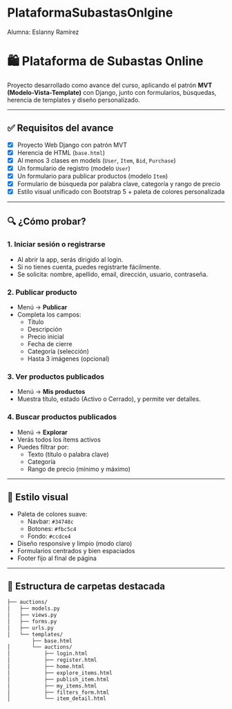 # PlataformaSubastasOnlgine

Alumna: Eslanny Ramírez

# 🛍 Plataforma de Subastas Online

Proyecto desarrollado como avance del curso, aplicando el patrón **MVT (Modelo-Vista-Template)** con Django, junto con formularios, búsquedas, herencia de templates y diseño personalizado.

---

## ✅ Requisitos del avance

- [x] Proyecto Web Django con patrón MVT
- [x] Herencia de HTML (`base.html`)
- [x] Al menos 3 clases en models (`User`, `Item`, `Bid`, `Purchase`)
- [x] Un formulario de registro (modelo `User`)
- [x] Un formulario para publicar productos (modelo `Item`)
- [x] Formulario de búsqueda por palabra clave, categoría y rango de precio
- [x] Estilo visual unificado con Bootstrap 5 + paleta de colores personalizada

---

## 🔍 ¿Cómo probar?

### 1. Iniciar sesión o registrarse
- Al abrir la app, serás dirigido al login.
- Si no tienes cuenta, puedes registrarte fácilmente.
- Se solicita: nombre, apellido, email, dirección, usuario, contraseña.

### 2. Publicar producto
- Menú → **Publicar**
- Completa los campos:
  - Título
  - Descripción
  - Precio inicial
  - Fecha de cierre
  - Categoría (selección)
  - Hasta 3 imágenes (opcional)

### 3. Ver productos publicados
- Menú → **Mis productos**
- Muestra título, estado (Activo o Cerrado), y permite ver detalles.

### 4. Buscar productos publicados
- Menú → **Explorar**
- Verás todos los ítems activos
- Puedes filtrar por:
  - Texto (título o palabra clave)
  - Categoría
  - Rango de precio (mínimo y máximo)

---

## 🎨 Estilo visual

- Paleta de colores suave:
  - Navbar: `#34748c`
  - Botones: `#fbc5c4`
  - Fondo: `#ccdce4`
- Diseño responsive y limpio (modo claro)
- Formularios centrados y bien espaciados
- Footer fijo al final de página

---

## 📁 Estructura de carpetas destacada

```bash
├── auctions/
│   ├── models.py
│   ├── views.py
│   ├── forms.py
│   ├── urls.py
│   └── templates/
        ├── base.html
│       └── auctions/
│           ├── login.html
│           ├── register.html
│           ├── home.html
│           ├── explore_items.html
│           ├── publish_item.html
│           ├── my_items.html
│           ├── filters_form.html
│           └── item_detail.html
